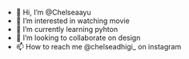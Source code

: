- 👋 Hi, I’m @Chelseaayu
- 👀 I’m interested in watching movie
- 🌱 I’m currently learning pyhton
- 💞️ I’m looking to collaborate on design
- 📫 How to reach me @chelseadhigi_ on instagram

<!---
Chelseaayu/Chelseaayu is a ✨ special ✨ repository because its `README.md` (this file) appears on your GitHub profile.
You can click the Preview link to take a look at your changes.
--->
